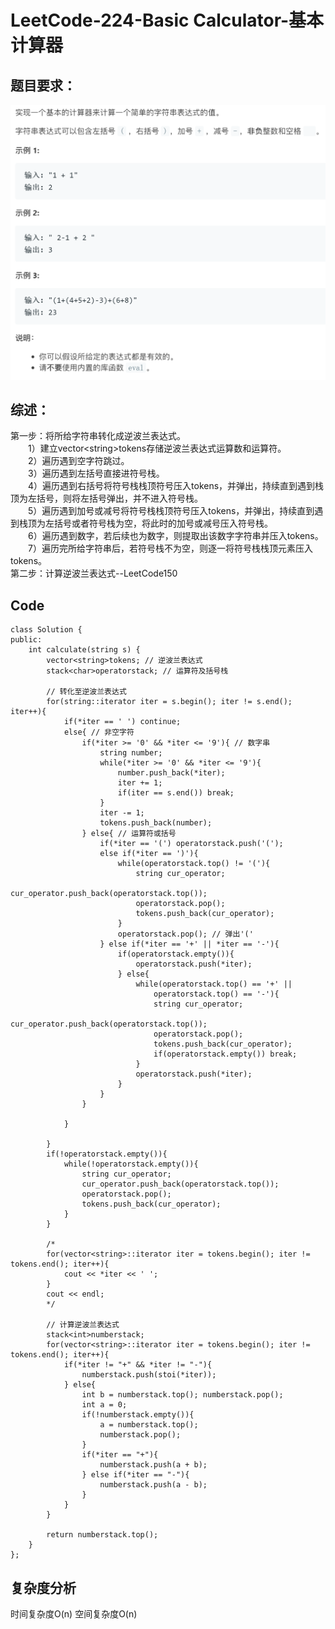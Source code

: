 # LeetCode-224-Basic Calculator-基本计算器

## 题目要求：
![avatar](https://github.com/JakeChanFangZiyuan20/MyLeetCode/blob/master/img/224.png)





## 综述：  
第一步：将所给字符串转化成逆波兰表达式。  
&emsp;&emsp;1）建立vector\<string>tokens存储逆波兰表达式运算数和运算符。  
&emsp;&emsp;2）遍历遇到空字符跳过。  
&emsp;&emsp;3）遍历遇到左括号直接进符号栈。  
&emsp;&emsp;4）遍历遇到右括号将符号栈栈顶符号压入tokens，并弹出，持续直到遇到栈顶为左括号，则将左括号弹出，并不进入符号栈。  
&emsp;&emsp;5）遍历遇到加号或减号将符号栈栈顶符号压入tokens，并弹出，持续直到遇到栈顶为左括号或者符号栈为空，将此时的加号或减号压入符号栈。  
&emsp;&emsp;6）遍历遇到数字，若后续也为数字，则提取出该数字字符串并压入tokens。  
&emsp;&emsp;7）遍历完所给字符串后，若符号栈不为空，则逐一将符号栈栈顶元素压入tokens。  
第二步：计算逆波兰表达式--LeetCode150

## Code
```
class Solution {
public:
    int calculate(string s) {
        vector<string>tokens; // 逆波兰表达式
        stack<char>operatorstack; // 运算符及括号栈

        // 转化至逆波兰表达式
        for(string::iterator iter = s.begin(); iter != s.end(); iter++){
            if(*iter == ' ') continue;
            else{ // 非空字符
                if(*iter >= '0' && *iter <= '9'){ // 数字串
                    string number;
                    while(*iter >= '0' && *iter <= '9'){
                        number.push_back(*iter);
                        iter += 1;
                        if(iter == s.end()) break;
                    }
                    iter -= 1;
                    tokens.push_back(number);
                } else{ // 运算符或括号
                    if(*iter == '(') operatorstack.push('(');
                    else if(*iter == ')'){
                        while(operatorstack.top() != '('){
                            string cur_operator;
                            cur_operator.push_back(operatorstack.top());
                            operatorstack.pop();
                            tokens.push_back(cur_operator);
                        }
                        operatorstack.pop(); // 弹出'('
                    } else if(*iter == '+' || *iter == '-'){
                        if(operatorstack.empty()){
                            operatorstack.push(*iter);
                        } else{
                            while(operatorstack.top() == '+' || 
                                operatorstack.top() == '-'){
                                string cur_operator;
                                cur_operator.push_back(operatorstack.top());
                                operatorstack.pop();
                                tokens.push_back(cur_operator);
                                if(operatorstack.empty()) break;
                            }
                            operatorstack.push(*iter);
                        }
                    }
                }

            }

        }
        if(!operatorstack.empty()){ 
            while(!operatorstack.empty()){
                string cur_operator;
                cur_operator.push_back(operatorstack.top());
                operatorstack.pop();
                tokens.push_back(cur_operator);
            }
        }

        /*
        for(vector<string>::iterator iter = tokens.begin(); iter != tokens.end(); iter++){
            cout << *iter << ' ';
        }
        cout << endl;
        */

        // 计算逆波兰表达式
        stack<int>numberstack;
        for(vector<string>::iterator iter = tokens.begin(); iter != tokens.end(); iter++){
            if(*iter != "+" && *iter != "-"){
                numberstack.push(stoi(*iter));
            } else{
                int b = numberstack.top(); numberstack.pop();
                int a = 0; 
                if(!numberstack.empty()){
                    a = numberstack.top(); 
                    numberstack.pop();
                }
                if(*iter == "+"){
                    numberstack.push(a + b);
                } else if(*iter == "-"){
                    numberstack.push(a - b);
                }
            }
        }

        return numberstack.top();
    }
};
```

## 复杂度分析
时间复杂度O(n)
空间复杂度O(n)